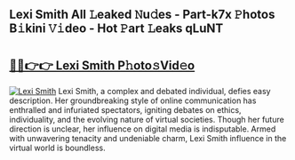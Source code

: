 ## Lexi Smith All 𝙻eaked 𝙽u𝚍es - Part-k7x 𝙿hotos B𝚒kini 𝚅𝚒deo - Hot 𝙿art 𝙻eaks qLuNT

# <h2><a href="http://ld2pmcr.urlbe.top/?page=Lexi+Smith">🔗🔗👉👉 Lexi Smith P𝚑oto𝚜Vid𝚎o</a></h2>

[![Lexi Smith](https://i.imgur.com/eBuTRDB.gif)](http://ld2pmcr.urlbe.top/?page=Lexi+Smith)
Lexi Smith, a complex and debated individual, defies easy description. Her groundbreaking style of online communication has enthralled and infuriated spectators, igniting debates on ethics, individuality, and the evolving nature of virtual societies. Though her future direction is unclear, her influence on digital media is indisputable. Armed with unwavering tenacity and undeniable charm, Lexi Smith influence in the virtual world is boundless.
